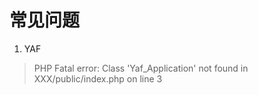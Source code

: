 常见问题
========================

1. YAF 
>PHP Fatal error:  Class 'Yaf_Application' not found in XXX/public/index.php on line 3

